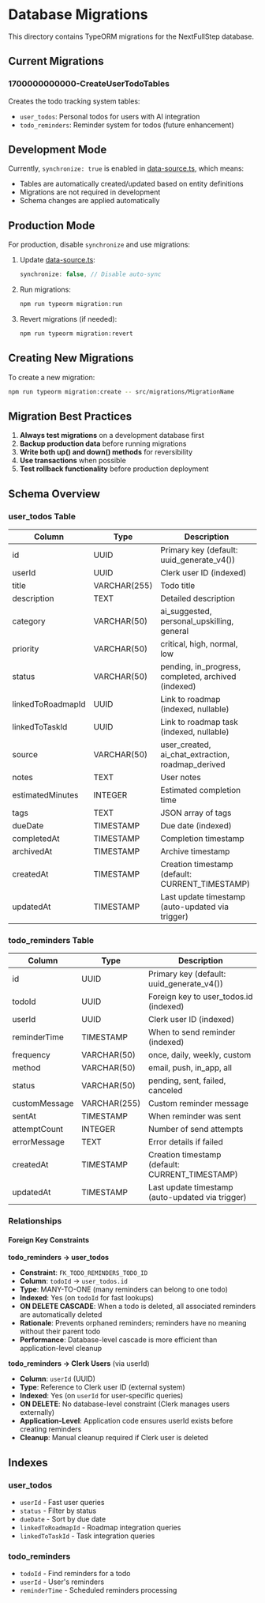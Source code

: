 # Database Migrations

This directory contains TypeORM migrations for the NextFullStep database.

## Current Migrations

### 1700000000000-CreateUserTodoTables
Creates the todo tracking system tables:
- `user_todos`: Personal todos for users with AI integration
- `todo_reminders`: Reminder system for todos (future enhancement)

## Development Mode

Currently, `synchronize: true` is enabled in [data-source.ts](../lib/data-source.ts), which means:
- Tables are automatically created/updated based on entity definitions
- Migrations are not required in development
- Schema changes are applied automatically

## Production Mode

For production, disable `synchronize` and use migrations:

1. Update [data-source.ts](../lib/data-source.ts):
   ```typescript
   synchronize: false, // Disable auto-sync
   ```

2. Run migrations:
   ```bash
   npm run typeorm migration:run
   ```

3. Revert migrations (if needed):
   ```bash
   npm run typeorm migration:revert
   ```

## Creating New Migrations

To create a new migration:

```bash
npm run typeorm migration:create -- src/migrations/MigrationName
```

## Migration Best Practices

1. **Always test migrations** on a development database first
2. **Backup production data** before running migrations
3. **Write both up() and down() methods** for reversibility
4. **Use transactions** when possible
5. **Test rollback functionality** before production deployment

## Schema Overview

### user_todos Table
| Column | Type | Description |
|--------|------|-------------|
| id | UUID | Primary key (default: uuid_generate_v4()) |
| userId | UUID | Clerk user ID (indexed) |
| title | VARCHAR(255) | Todo title |
| description | TEXT | Detailed description |
| category | VARCHAR(50) | ai_suggested, personal_upskilling, general |
| priority | VARCHAR(50) | critical, high, normal, low |
| status | VARCHAR(50) | pending, in_progress, completed, archived (indexed) |
| linkedToRoadmapId | UUID | Link to roadmap (indexed, nullable) |
| linkedToTaskId | UUID | Link to roadmap task (indexed, nullable) |
| source | VARCHAR(50) | user_created, ai_chat_extraction, roadmap_derived |
| notes | TEXT | User notes |
| estimatedMinutes | INTEGER | Estimated completion time |
| tags | TEXT | JSON array of tags |
| dueDate | TIMESTAMP | Due date (indexed) |
| completedAt | TIMESTAMP | Completion timestamp |
| archivedAt | TIMESTAMP | Archive timestamp |
| createdAt | TIMESTAMP | Creation timestamp (default: CURRENT_TIMESTAMP) |
| updatedAt | TIMESTAMP | Last update timestamp (auto-updated via trigger) |

### todo_reminders Table
| Column | Type | Description |
|--------|------|-------------|
| id | UUID | Primary key (default: uuid_generate_v4()) |
| todoId | UUID | Foreign key to user_todos.id (indexed) |
| userId | UUID | Clerk user ID (indexed) |
| reminderTime | TIMESTAMP | When to send reminder (indexed) |
| frequency | VARCHAR(50) | once, daily, weekly, custom |
| method | VARCHAR(50) | email, push, in_app, all |
| status | VARCHAR(50) | pending, sent, failed, canceled |
| customMessage | VARCHAR(255) | Custom reminder message |
| sentAt | TIMESTAMP | When reminder was sent |
| attemptCount | INTEGER | Number of send attempts |
| errorMessage | TEXT | Error details if failed |
| createdAt | TIMESTAMP | Creation timestamp (default: CURRENT_TIMESTAMP) |
| updatedAt | TIMESTAMP | Last update timestamp (auto-updated via trigger) |

### Relationships

#### Foreign Key Constraints

**todo_reminders → user_todos**
- **Constraint**: `FK_TODO_REMINDERS_TODO_ID`
- **Column**: `todoId` → `user_todos.id`
- **Type**: MANY-TO-ONE (many reminders can belong to one todo)
- **Indexed**: Yes (on `todoId` for fast lookups)
- **ON DELETE CASCADE**: When a todo is deleted, all associated reminders are automatically deleted
- **Rationale**: Prevents orphaned reminders; reminders have no meaning without their parent todo
- **Performance**: Database-level cascade is more efficient than application-level cleanup

**todo_reminders → Clerk Users** (via userId)
- **Column**: `userId` (UUID)
- **Type**: Reference to Clerk user ID (external system)
- **Indexed**: Yes (on `userId` for user-specific queries)
- **ON DELETE**: No database-level constraint (Clerk manages users externally)
- **Application-Level**: Application code ensures userId exists before creating reminders
- **Cleanup**: Manual cleanup required if Clerk user is deleted

## Indexes

### user_todos
- `userId` - Fast user queries
- `status` - Filter by status
- `dueDate` - Sort by due date
- `linkedToRoadmapId` - Roadmap integration queries
- `linkedToTaskId` - Task integration queries

### todo_reminders
- `todoId` - Find reminders for a todo
- `userId` - User's reminders
- `reminderTime` - Scheduled reminders processing

